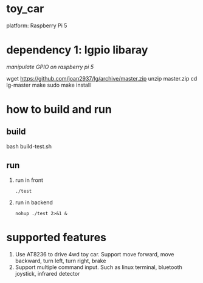 # toy_car 
platform: Raspberry Pi 5

# dependency 1: lgpio libaray
*manipulate GPIO on raspberry pi 5*

wget https://github.com/joan2937/lg/archive/master.zip
unzip master.zip
cd lg-master
make
sudo make install

# how to build and run

## build
bash build-test.sh

## run
1. run in front
   ```
   ./test
3. run in backend
   ```
   nohup ./test 2>&1 &

# supported features
1. Use AT8236 to drive 4wd toy car. Support move forward, move backward, turn left, turn right, brake
2. Support multiple command input. Such as linux terminal, bluetooth joystick, infrared detector
